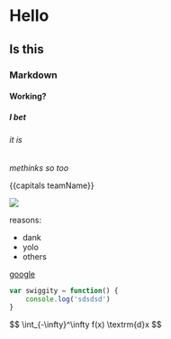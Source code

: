 # Hello

## Is this

### Markdown

#### Working?

##### I bet

###### it is

_methinks so too_

{{capitals teamName}}

<div> <img src="{{image "igem_500w.png" "directlink" mode}}" /> </div>

reasons:

* dank
* yolo
* others

[google](http://google.ca)

```js
var swiggity = function() {
	console.log('sdsdsd')
}
```

<div>
     $$ \int_{-\infty}^\infty f(x) \textrm{d}x $$
</div>
